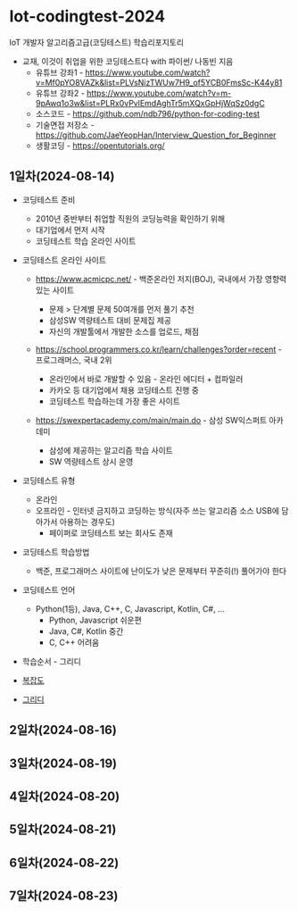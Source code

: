 # Iot-codingtest-2024
IoT 개발자 알고리즘고급(코딩테스트) 학습리포지토리

- 교재, 이것이 취업을 위한 코딩테스트다 with 파이썬/ 나동빈 지음
    - 유튜브 강좌1 - https://www.youtube.com/watch?v=Mf0pYO8VAZk&list=PLVsNizTWUw7H9_of5YCB0FmsSc-K44y81
    - 유튜브 강좌2 - https://www.youtube.com/watch?v=m-9pAwq1o3w&list=PLRx0vPvlEmdAghTr5mXQxGpHjWqSz0dgC
    - 소스코드 - https://github.com/ndb796/python-for-coding-test
    - 기술면접 저장소 - https://github.com/JaeYeopHan/Interview_Question_for_Beginner
    - 생활코딩 - https://opentutorials.org/

## 1일차(2024-08-14)
- 코딩테스트 준비
    - 2010년 중반부터 취업할 직원의 코딩능력을 확인하기 위해 
    - 대기업에서 먼저 시작
    - 코딩테스트 학습 온라인 사이트

- 코딩테스트 온라인 사이트
    - https://www.acmicpc.net/ - 백준온라인 저지(BOJ), 국내에서 가장 영향력있는 사이트
        - 문제 > 단계별 문제 50여개를 먼저 풀기 추천
        - 삼성SW 역량테스트 대비 문제집 제공
        - 자신의 개발툴에서 개발한 소스를 업로드, 채점

    - https://school.programmers.co.kr/learn/challenges?order=recent - 프로그래머스, 국내 2위
        - 온라인에서 바로 개발할 수 있음 - 온라인 에디터 + 컴파일러
        - 카카오 등 대기업에서 채용 코딩테스트 진행 중
        - 코딩테스트 학습하는데 가장 좋은 사이트

    - https://swexpertacademy.com/main/main.do - 삼성 SW익스퍼트 아카데미
        - 삼성에 제공하는 알고리즘 학습 사이트
        - SW 역량테스트 상시 운영

- 코딩테스트 유형
    - 온라인
    - 오프라인 - 인터넷 금지하고 코딩하는 방식(자주 쓰는 알고리즘 소스 USB에 담아가서 아용하는 경우도)
        - 페이퍼로 코딩테스트 보는 회사도 존재

- 코딩테스트 학습방법
    - 백준, 프로그래머스 사이트에 난이도가 낮은 문제부터 꾸준히(!) 풀어가야 한다

- 코딩테스트 언어
    - Python(1등), Java, C++, C, Javascript, Kotlin, C#, ...
        - Python, Javascript 쉬운편
        - Java, C#, Kotlin 중간
        - C, C++ 어려움

- 학습순서 - 그리디

- [복잡도]()
- [그리디]()

## 2일차(2024-08-16)


## 3일차(2024-08-19)


## 4일차(2024-08-20)


## 5일차(2024-08-21)


## 6일차(2024-08-22)


## 7일차(2024-08-23)

